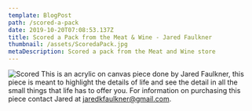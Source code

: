 ```yaml
---
template: BlogPost
path: /scored-a-pack
date: 2019-10-20T07:08:53.137Z
title: Scored a Pack from the Meat & Wine - Jared Faulkner
thumbnail: /assets/ScoredaPack.jpg
metaDescription: Scored a pack from the Meat and Wine store
---
```


![Scored](/assets/ScoredaPack.jpg)
This is an acrylic on canvas piece done by Jared Faulkner, this piece is meant to highlight the details of life and see the detail in all the small things that life has to offer you. For information on purchasing this piece contact Jared at jaredkfaulkner@gmail.com.
